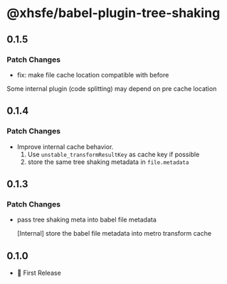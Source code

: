 # @xhsfe/babel-plugin-tree-shaking

## 0.1.5

### Patch Changes

- fix: make file cache location compatible with before

Some internal plugin (code splitting) may depend on pre cache location

## 0.1.4

### Patch Changes

- Improve internal cache behavior.
  1. Use `unstable_transformResultKey` as cache key if possible
  2. store the same tree shaking metadata in `file.metadata`

## 0.1.3

### Patch Changes

- pass tree shaking meta into babel file metadata

  [Internal] store the babel file metadata into metro transform cache

## 0.1.0

- 🎉 First Release
